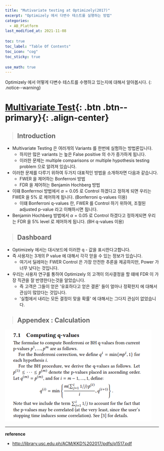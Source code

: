 ```yaml
---
title: "Mutivariate testing at Optimizely(2017)"
excerpt: "Optimizely 에서 다변수 테스트를 실행하는 방법"
categories:
  - AB_Platform
last_modified_at: 2021-11-08

toc: true
toc_label: "Table Of Contents"
toc_icon: "cog"
toc_sticky: true

use_math: true
---
```


 Optimizely 에서 어떻게 다변수 테스트를 수행하고 있는지에 대해서 알아봅시다. 
{: .notice--warning}

# [Multivariate Test](#link){: .btn .btn--primary}{: .align-center}

> ## Introduction

- Multivariate Testing 은 여러개의 Variants 를 한번에 실험하는 방법론입니다. 
  - 하지만 많은 variants 는 높은 False positive 의 수가 증가하게 됩니다.
  - 이러한 문제는 multiple comparisons or multiple hypothesis testing problem 으로 알려져 있습니다. 
- 이러한 문제를 다루기 위하여 두가지 대표적인 방법을 소개하자면 다음과 같습니다.
  - FWER 을 제어하는 Bonferroni 방법
  - FDR 을 제어하는 Benjamin Hochberg 방법 
- 이떄 Bonferrnoi 방법에서 $\alpha = 0.05$ 로 Control 하겠다고 정하게 되면 우리는 FWER 을 5% 로 제어하게 됩니다. (Bonferroni q-values 이용)
  - 이떄 Bonferroni q-values 란,  FWER 를 Control 하기 위하여, 조절된 adjusted p-value 라고 이해하시면 됩니다.
- Benjamin Hochberg 방법에서 $\alpha = 0.05$ 로 Control 하겠다고 정하게되면 우리는 FDR 을 5% level 로 제어하게 됩니다. (BH q-values 이용)

> ## Dashboard 

- Optimizely 에서는 대시보드에 이러한 q - 값을 표시한다고합니다. 
- 즉 사용자는 3개의 P value 에 대해서 각각 얻을 수 있는 정보가 있습니다.
  - 여기서 딜레마는 FWER Control 은 가장 안전한 추론을 제공하지만, Power 가 너무 낮다는 것입니다. 
- 우리는 사용자 연구를 통하여 Optimizely 의 고객이 의사결정을 할 떄에 FDR 이 가장 직관을 잘 반영한다는것을 알았습니다. 
  - 즉 고객은 그들이 얻은 '유효하다고 얻은 결론' 들이 얼마나 정확한지 에 대해서 관심이 많았다는 것입니다. 
  - '실험에서 내리는 모든 결정이 맞을 확률' 에 대해서는 그다지 관심이 없었습니다. 

> ## Appendex : Calculation

![png](/assets/images/Stat/97_1.png)

---

**reference**

- <http://library.usc.edu.ph/ACM/KKD%202017/pdfs/p1517.pdf>

